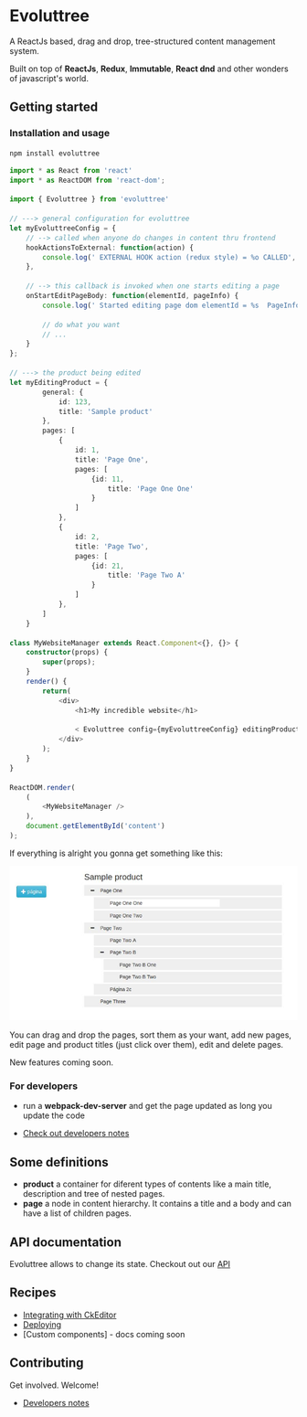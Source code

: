 # Evoluttree

A ReactJs based, drag and drop, tree-structured content management system.

Built on top of **ReactJs**, **Redux**, **Immutable**, **React dnd** and other wonders
of javascript's world.

## Getting started

### Installation and usage

```
npm install evoluttree
```


```typescript
import * as React from 'react'
import * as ReactDOM from 'react-dom';

import { Evoluttree } from 'evoluttree'

// ---> general configuration for evoluttree
let myEvoluttreeConfig = {
    // --> called when anyone do changes in content thru frontend
    hookActionsToExternal: function(action) {
        console.log(' EXTERNAL HOOK action (redux style) = %o CALLED', action);
    },

    // --> this callback is invoked when one starts editing a page
    onStartEditPageBody: function(elementId, pageInfo) {
        console.log(' Started editing page dom elementId = %s  PageInfo = %o', elementId, pageInfo );

        // do what you want
        // ...
    }
};

// ---> the product being edited
let myEditingProduct = {
        general: {
            id: 123,
            title: 'Sample product'
        },
        pages: [
            {
                id: 1,
                title: 'Page One',
                pages: [
                    {id: 11,
                        title: 'Page One One'
                    }
                ]
            },
            {
                id: 2,
                title: 'Page Two',
                pages: [
                    {id: 21,
                        title: 'Page Two A'
                    }
                ]
            },
        ]
    }

class MyWebsiteManager extends React.Component<{}, {}> {
    constructor(props) {
        super(props);
    }
    render() {
        return(
            <div>
                <h1>My incredible website</h1>

                < Evoluttree config={myEvoluttreeConfig} editingProduct={myEditingProduct}/>
            </div>
        );
    }
}

ReactDOM.render(
    (
        <MyWebsiteManager />
    ),
    document.getElementById('content')
);
```

If everything is alright you gonna get something like this:

![Sample product](./docs/images/sample-product.jpg "Sample product")

You can drag and drop the pages, sort them as your want, add new pages, edit page and product
titles (just click over them), edit and delete pages.

New features coming soon.

### For developers

- run a **webpack-dev-server** and get the page updated as long you update the code

- [Check out developers notes](./docs/developers.MD)


## Some definitions

* **product** a container for diferent types of contents like a main title, description and tree
of nested pages.
* **page** a node in content hierarchy. It contains a title and a body and can have a list
of children pages.

## API documentation

Evoluttree allows to change its state. Checkout out our [API](./docs/API.MD)


## Recipes

- [Integrating with CkEditor](./docs/ckeditor.MD)
- [Deploying](./docs/deploying.MD)
- [Custom components] - docs coming soon



## Contributing

Get involved. Welcome!

- [Developers notes](./docs/developers.MD)




